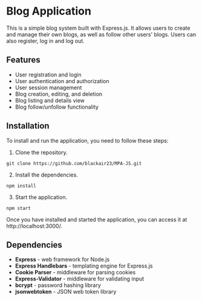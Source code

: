 # Blog Application

This is a simple blog system built with Express.js. It allows users to create and manage their own blogs, as well as follow other users' blogs. Users can also register, log in and log out.

## Features

   - User registration and login
   - User authentication and authorization
   - User session management
   - Blog creation, editing, and deletion
   - Blog listing and details view
   - Blog follow/unfollow functionality
   
## Installation

To install and run the application, you need to follow these steps:

1. Clone the repository.

`git clone https://github.com/blackair23/MPA-JS.git`

2. Install the dependencies.

`npm install`

3. Start the application.

`npm start`

Once you have installed and started the application, you can access it at http://localhost:3000/.

## Dependencies

   - **Express** - web framework for Node.js
   - **Express Handlebars** - templating engine for Express.js
   - **Cookie Parser** - middleware for parsing cookies
   - **Express-Validator** - middleware for validating input
   - **bcrypt** - password hashing library
   - **jsonwebtoken** - JSON web token library
